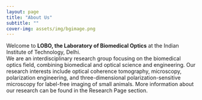 ```yaml
---
layout: page
title: "About Us"
subtitle: ""
cover-img: assets/img/bgimage.png
---
```


Welcome to **LOBO, the Laboratory of Biomedical Optics** at the Indian Institute of Technology, Delhi.   
We are an interdisciplinary research group focusing on the biomedical optics field, combining biomedical and optical science and engineering. 
Our research interests include optical coherence tomography, microscopy, polarization engineering, and three-dimensional polarization-sensitive microscopy for label-free imaging of small animals. 
More information about our research can be found in the Research Page section.